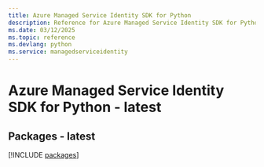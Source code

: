 ```yaml
---
title: Azure Managed Service Identity SDK for Python
description: Reference for Azure Managed Service Identity SDK for Python
ms.date: 03/12/2025
ms.topic: reference
ms.devlang: python
ms.service: managedserviceidentity
---
```

# Azure Managed Service Identity SDK for Python - latest
## Packages - latest
[!INCLUDE [packages](managed-service-identity-index.md)]